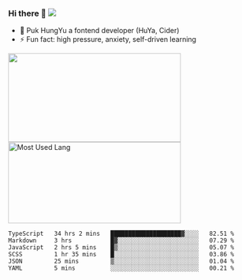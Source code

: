 ### Hi there 👋   ![](https://komarev.com/ghpvc/?username=trojan0523&color=ff69b4&label=PV+Since+2020-1-1)

 - 🔭 Puk HungYu a fontend developer (HuYa, Cider)
 - ⚡ Fun fact: high pressure, anxiety, self-driven learning 

 <img align="left" width="350px" height="180px" src="https://github-readme-stats.vercel.app/api?username=trojan0523&show_icons=true&icon_color=199861&count_private=true" />
 
 <img width="350px" height="165px" alt="Most Used Lang" src="https://github-readme-stats.vercel.app/api/top-langs/?username=trojan0523&layout=compact"/>
 

 <!--START_SECTION:waka-->

```text
TypeScript   34 hrs 2 mins   ████████████████████▓░░░░   82.51 %
Markdown     3 hrs           █▓░░░░░░░░░░░░░░░░░░░░░░░   07.29 %
JavaScript   2 hrs 5 mins    █▒░░░░░░░░░░░░░░░░░░░░░░░   05.07 %
SCSS         1 hr 35 mins    █░░░░░░░░░░░░░░░░░░░░░░░░   03.86 %
JSON         25 mins         ▒░░░░░░░░░░░░░░░░░░░░░░░░   01.04 %
YAML         5 mins          ░░░░░░░░░░░░░░░░░░░░░░░░░   00.21 %
```

<!--END_SECTION:waka-->

 
<!--
**Trojan0523/Trojan0523** is a ✨ _special_ ✨ repository because its `README.md` (this file) appears on your GitHub profile.

Here are some ideas to get you started:

- 👯 looking to collaborate on where? i don`t know
- 🤔 I’m looking for help with ...
- 💬 Ask me about ...
- 📫 How to reach me: ...
- 😄 Pronouns: ...
- ⚡ Fun fact: ...
![](https://komarev.com/ghpvc/?username=trojan0523)
-->
